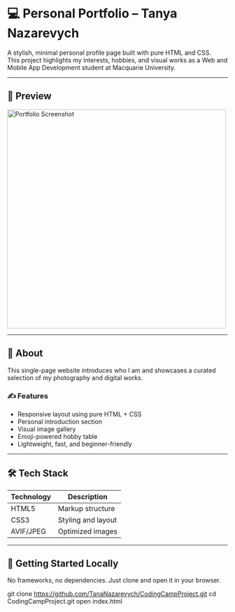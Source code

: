 # 💻 Personal Portfolio – Tanya Nazarevych

A stylish, minimal personal profile page built with pure HTML and CSS.  
This project highlights my interests, hobbies, and visual works as a Web and Mobile App Development student at Macquarie University.

---

## 📸 Preview

<img src="assets/profile.avif" alt="Portfolio Screenshot" width="500" />

---

## 🧠 About

This single-page website introduces who I am and showcases a curated selection of my photography and digital works.

### ✍️ Features

- Responsive layout using pure HTML + CSS
- Personal introduction section
- Visual image gallery
- Emoji-powered hobby table
- Lightweight, fast, and beginner-friendly

---

## 🛠️ Tech Stack

| Technology | Description                  |
|------------|------------------------------|
| HTML5      | Markup structure             |
| CSS3       | Styling and layout           |
| AVIF/JPEG  | Optimized images             |

---

## 🚀 Getting Started Locally

No frameworks, no dependencies. Just clone and open it in your browser.


git clone https://github.com/TanaNazarevych/CodingCampProject.git
cd CodingCampProject.git
open index.html

